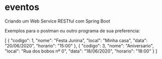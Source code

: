 # eventos
Criando um Web Service RESTful com Spring Boot


Exemplos para o postman ou outro programa de sua preferencia:

[
    {
        "codigo": 1,
        "nome": "Festa Junina",
        "local": "Minha casa",
        "data": "20/06/2020",
        "horario": "15:00"
    },
    {
        "codigo": 3,
        "nome": "Aniversario",
        "local": "Rua dos bobos nº 0",
        "data": "18/06/2020",
        "horario": "18:00"
    }
]
